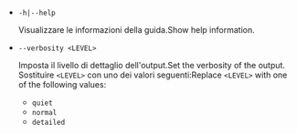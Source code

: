* `-h|--help`

  <span data-ttu-id="6bcf5-101">Visualizzare le informazioni della guida.</span><span class="sxs-lookup"><span data-stu-id="6bcf5-101">Show help information.</span></span>

* `--verbosity <LEVEL>`

  <span data-ttu-id="6bcf5-102">Imposta il livello di dettaglio dell'output.</span><span class="sxs-lookup"><span data-stu-id="6bcf5-102">Set the verbosity of the output.</span></span> <span data-ttu-id="6bcf5-103">Sostituire `<LEVEL>` con uno dei valori seguenti:</span><span class="sxs-lookup"><span data-stu-id="6bcf5-103">Replace `<LEVEL>` with one of the following values:</span></span>
  
  * `quiet`
  * `normal`
  * `detailed`
